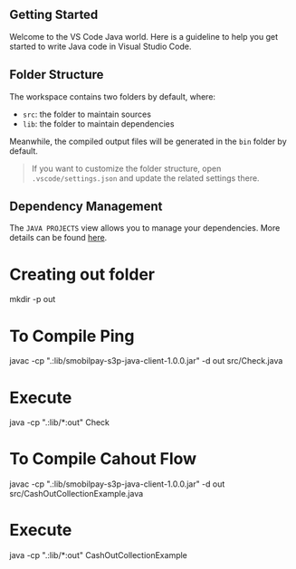 ## Getting Started

Welcome to the VS Code Java world. Here is a guideline to help you get started to write Java code in Visual Studio Code.

## Folder Structure

The workspace contains two folders by default, where:

- `src`: the folder to maintain sources
- `lib`: the folder to maintain dependencies

Meanwhile, the compiled output files will be generated in the `bin` folder by default.

> If you want to customize the folder structure, open `.vscode/settings.json` and update the related settings there.

## Dependency Management

The `JAVA PROJECTS` view allows you to manage your dependencies. More details can be found [here](https://github.com/microsoft/vscode-java-dependency#manage-dependencies).

# Creating out folder
mkdir -p out

<!-- ############################### PING ENDPOINT  ############################ -->
# To Compile Ping
javac -cp ".:lib/smobilpay-s3p-java-client-1.0.0.jar" -d out src/Check.java

# Execute
<!-- This is for macos or linux -->
java -cp ".:lib/*:out" Check 

<!-- ############################### CASHOUT FLOW  ############################ -->

# To Compile Cahout Flow
javac -cp ".:lib/smobilpay-s3p-java-client-1.0.0.jar" -d out src/CashOutCollectionExample.java

# Execute
<!-- This is for macos or linux -->
java -cp ".:lib/*:out" CashOutCollectionExample 
